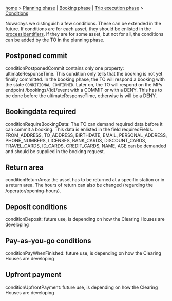 [home](https://github.com/TOMP-WG/TOMP-API/wiki/) > [Planning phase](Planning-phase.md) | [Booking phase](Booking-phase.md) | [Trip execution phase](https://github.com/TOMP-WG/TOMP-API/wiki/#Trip-execution-phase.md) > [Conditions](Conditions.md)

Nowadays we distinguish a few conditions. These can be extended in the future. If conditions are for each asset, they should be enlisted in the [processIdentifiers](processIdentifiers.md). If they are for some asset, but not for all, the conditions can be added by the TO in the planning phase.

## Postponed commit
conditionPostponedCommit contains only one property: ultimateResponseTime. This condition only tells that the booking is not yet finally committed. In the booking phase, the TO will respond a booking with the state `CONDITIONAL_CONFIRMED`. Later on, the TO will respond on the MPs endpoint /bookings/{id}/event with a COMMIT or with a DENY. This has to be done before the ultimateResponseTime, otherwise is will be a DENY.

## Bookingdata required
conditionRequireBookingData: The TO can demand required data before it can commit a booking. This data is enlisted in the field requiredFields.
FROM_ADDRESS, TO_ADDRESS, BIRTHDATE, EMAIL, PERSONAL_ADDRESS, PHONE_NUMBERS, LICENSES, BANK_CARDS, DISCOUNT_CARDS, TRAVEL_CARDS, ID_CARDS, CREDIT_CARDS, NAME, AGE can be demanded and should be supplied in the booking request.

## Return area
conditionReturnArea: the asset has to be returned at a specific station or in a return area. The hours of return can also be changed (regarding the /operator/opening-hours).

## Deposit conditions
conditionDeposit: future use, is depending on how the Clearing Houses are developing

## Pay-as-you-go conditions
conditionPayWhenFinished: future use, is depending on how the Clearing Houses are developing

## Upfront payment
conditionUpfrontPayment: future use, is depending on how the Clearing Houses are developing